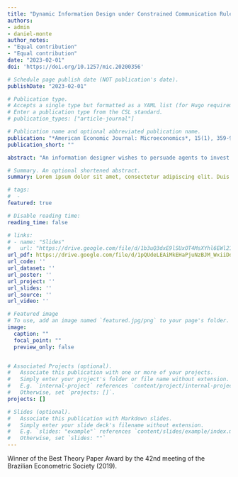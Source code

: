 ```yaml
---
title: "Dynamic Information Design under Constrained Communication Rules"
authors:
- admin
- daniel-monte
author_notes:
- "Equal contribution"
- "Equal contribution"
date: "2023-02-01"
doi: 'https://doi.org/10.1257/mic.20200356' 

# Schedule page publish date (NOT publication's date).
publishDate: "2023-02-01"

# Publication type.
# Accepts a single type but formatted as a YAML list (for Hugo requirements).
# Enter a publication type from the CSL standard.
# publication_types: ["article-journal"]

# Publication name and optional abbreviated publication name.
publication: "*American Economic Journal: Microeconomics*, 15(1), 359-98"
publication_short: ""

abstract: "An information designer wishes to persuade agents to invest in a project of unknown quality. To do so, she must induce investment and collect feedback from these investments. Motivated by data regulations and simplicity concerns, our designer faces communication constraints. These constraints hinder her without benefiting the agents: they impose an upper bound on the induced belief spread, limiting persuasion. Nevertheless, two-rating systems (direct recommendations) are the optimal design when experimentation is needed to generate information and approximate the designer's first-best payoff for specific feedback structures. When the designer has altruistic motives, constrained rules significantly decrease welfare."

# Summary. An optional shortened abstract.
summary: Lorem ipsum dolor sit amet, consectetur adipiscing elit. Duis posuere tellus ac convallis placerat. Proin tincidunt magna sed ex sollicitudin condimentum.

# tags:
#  - 
featured: true

# Disable reading time:
reading_time: false

# links:
# - name: "Slides"
#   url: "https://drive.google.com/file/d/1b3uQ3dxE9lSUxOT4MsXYhl6EWl21QUYV/view?usp=sharing"
url_pdf: https://drive.google.com/file/d/1pQUdeLEAiMkEHaPjuNzBJM_WxiiDdDIg/view?usp=sharing
url_code: ''
url_dataset: ''
url_poster: ''
url_project: ''
url_slides: ''
url_source: ''
url_video: ''

# Featured image
# To use, add an image named `featured.jpg/png` to your page's folder. 
image:
  caption: ""
  focal_point: ""
  preview_only: false


# Associated Projects (optional).
#   Associate this publication with one or more of your projects.
#   Simply enter your project's folder or file name without extension.
#   E.g. `internal-project` references `content/project/internal-project/index.md`.
#   Otherwise, set `projects: []`.
projects: []

# Slides (optional).
#   Associate this publication with Markdown slides.
#   Simply enter your slide deck's filename without extension.
#   E.g. `slides: "example"` references `content/slides/example/index.md`.
#   Otherwise, set `slides: ""`
---
```


Winner of the Best Theory Paper Award by the 42nd meeting of the Brazilian Econometric Society (2019). 

